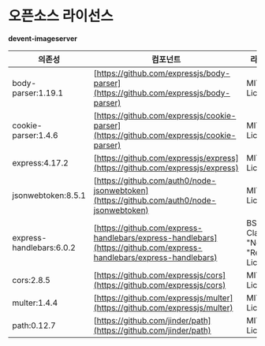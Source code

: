 # 오픈소스 라이선스

**devent-imageserver**

| 의존성 | 컴포넌트 |라이선스|
|------|---|---|
|body-parser:1.19.1|[https://github.com/expressjs/body-parser](https://github.com/expressjs/body-parser)|MIT License|
|cookie-parser:1.4.6|[https://github.com/expressjs/cookie-parser](https://github.com/expressjs/cookie-parser)|MIT License|
|express:4.17.2|[https://github.com/expressjs/express](https://github.com/expressjs/express)|MIT License|
|jsonwebtoken:8.5.1|[https://github.com/auth0/node-jsonwebtoken](https://github.com/auth0/node-jsonwebtoken)|MIT License|
|express-handlebars:6.0.2|[https://github.com/express-handlebars/express-handlebars](https://github.com/express-handlebars/express-handlebars)|BSD 3-Clause "New" or "Revised" License |
|cors:2.8.5	|[https://github.com/expressjs/cors](https://github.com/expressjs/cors)|MIT License|
|multer:1.4.4|[https://github.com/expressjs/multer](https://github.com/expressjs/multer)|MIT License|
|path:0.12.7|[https://github.com/jinder/path](https://github.com/jinder/path)|MIT License|
